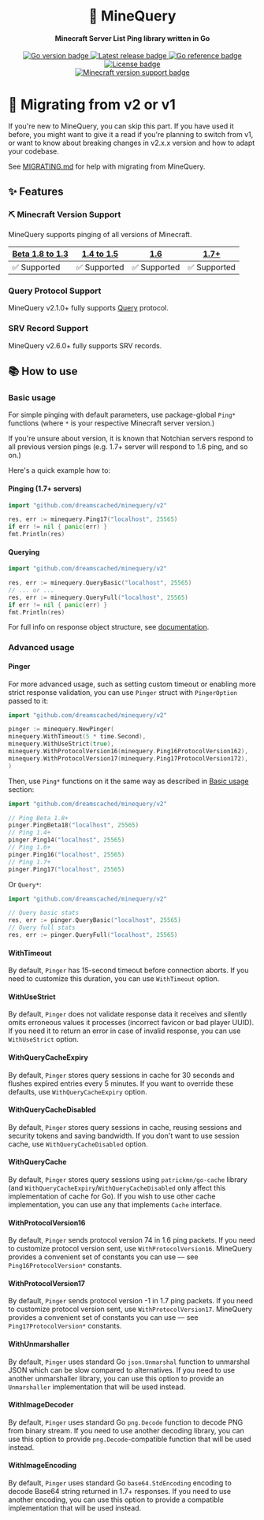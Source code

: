 <h1 align="center">📡 MineQuery</h1>
<h4 align="center">Minecraft Server List Ping library written in Go</h4>
<p align="center">
    <a href="https://github.com/dreamscached/minequery/blob/v2/go.mod">
        <img alt="Go version badge" src="https://img.shields.io/github/go-mod/go-version/dreamscached/minequery">
    </a>
    <a href="https://github.com/dreamscached/minequery/releases/latest">
        <img alt="Latest release badge" src="https://img.shields.io/github/v/release/dreamscached/minequery">
    </a>
    <a href="https://pkg.go.dev/github.com/dreamscached/minequery/v2">
        <img alt="Go reference badge" src="https://pkg.go.dev/badge/github.com/dreamscached/minequery.svg">
    </a>
    <a href="https://github.com/dreamscached/minequery/blob/v2/LICENSE">
        <img alt="License badge" src="https://img.shields.io/github/license/dreamscached/minequery">
    </a>
    <br/>
    <a href="https://github.com/dreamscached/minequery#readme">
        <img alt="Minecraft version support badge" src="https://img.shields.io/badge/minecraft%20version-Beta%201.8%20to%201.3%20%7C%201.4%20to%201.5%20%7C%201.6%20%7C%201.7%2B-brightgreen">
    </a>
</p>

# 🚀 Migrating from v2 or v1

If you're new to MineQuery, you can skip this part. If you have used it before, you
might want to give it a read if you're planning to switch from v1, or want to know
about breaking changes in v2.x.x version and how to adapt your codebase.

See [MIGRATING.md][1] for help with migrating from MineQuery.

## ✨ Features

### ⛏ Minecraft Version Support

MineQuery supports pinging of all versions of Minecraft.

| [Beta 1.8 to 1.3][2] | [1.4 to 1.5][3] | [1.6][4]    | [1.7+][5]   |
|----------------------|-----------------|-------------|-------------|
| ✅ Supported          | ✅ Supported     | ✅ Supported | ✅ Supported |

### Query Protocol Support

MineQuery v2.1.0+ fully supports [Query][9] protocol.

### SRV Record Support

MineQuery v2.6.0+ fully supports SRV records.

## 📚 How to use

### Basic usage

For simple pinging with default parameters, use package-global `Ping*` functions
(where `*` is your respective Minecraft server version.)

If you're unsure about version, it is known that Notchian servers respond to
all previous version pings (e.g. 1.7+ server will respond to 1.6 ping, and so on.)

Here's a quick example how to:

#### Pinging (1.7+ servers)

```go
import "github.com/dreamscached/minequery/v2"

res, err := minequery.Ping17("localhost", 25565)
if err != nil { panic(err) }
fmt.Println(res)
```

#### Querying

```go
import "github.com/dreamscached/minequery/v2"

res, err := minequery.QueryBasic("localhost", 25565)
// ... or ...
res, err := minequery.QueryFull("localhost", 25565)
if err != nil { panic(err) }
fmt.Println(res)
```

For full info on response object structure, see [documentation][7].

### Advanced usage

#### Pinger

For more advanced usage, such as setting custom timeout or enabling more strict
response validation, you can use `Pinger` struct with `PingerOption` passed to it:

```go
import "github.com/dreamscached/minequery/v2"

pinger := minequery.NewPinger(
minequery.WithTimeout(5 * time.Second),
minequery.WithUseStrict(true),
minequery.WithProtocolVersion16(minequery.Ping16ProtocolVersion162),
minequery.WithProtocolVersion17(minequery.Ping17ProtocolVersion172),
)
```

Then, use `Ping*` functions on it the same way as described in [Basic usage][8] section:

```go
import "github.com/dreamscached/minequery/v2"

// Ping Beta 1.8+
pinger.PingBeta18("localhost", 25565)
// Ping 1.4+
pinger.Ping14("localhost", 25565)
// Ping 1.6+
pinger.Ping16("localhost", 25565)
// Ping 1.7+
pinger.Ping17("localhost", 25565)
```

Or `Query*`:

```go
import "github.com/dreamscached/minequery/v2"

// Query basic stats
res, err := pinger.QueryBasic("localhost", 25565)
// Query full stats
res, err := pinger.QueryFull("localhost", 25565)
```

#### WithTimeout

By default, `Pinger` has 15-second timeout before connection aborts. If you need
to customize this duration, you can use `WithTimeout` option.

#### WithUseStrict

By default, `Pinger` does not validate response data it receives and silently
omits erroneous values it processes (incorrect favicon or bad player UUID).
If you need it to return an error in case of invalid response, you can use
`WithUseStrict` option.

#### WithQueryCacheExpiry

By default, `Pinger` stores query sessions in cache for 30 seconds and flushes expired
entries every 5 minutes. If you want to override these defaults, use `WithQueryCacheExpiry`
option.

#### WithQueryCacheDisabled

By default, `Pinger` stores query sessions in cache, reusing sessions and security tokens
and saving bandwidth. If you don't want to use session cache, use `WithQueryCacheDisabled`
option.

#### WithQueryCache

By default, `Pinger` stores query sessions using `patrickmn/go-cache` library
(and `WithQueryCacheExpiry`/`WithQueryCacheDisabled` only affect this implementation of
cache for Go). If you wish to use other cache implementation, you can use any that
implements `Cache` interface.

#### WithProtocolVersion16

By default, `Pinger` sends protocol version 74 in 1.6 ping packets. If you need
to customize protocol version sent, use `WithProtocolVersion16`. MineQuery provides
a convenient set of constants you can use &mdash; see `Ping16ProtocolVersion*` constants.

#### WithProtocolVersion17

By default, `Pinger` sends protocol version -1 in 1.7 ping packets. If you need
to customize protocol version sent, use `WithProtocolVersion17`. MineQuery provides
a convenient set of constants you can use &mdash; see `Ping17ProtocolVersion*` constants.

#### WithUnmarshaller

By default, `Pinger` uses standard Go `json.Unmarshal` function to unmarshal JSON which can
be slow compared to alternatives. If you need to use another unmarshaller library, you can
use this option to provide an `Unmarshaller` implementation that will be used instead.

#### WithImageDecoder

By default, `Pinger` uses standard Go `png.Decode` function to decode PNG from binary stream.
If you need to use another decoding library, you can use this option to provide
`png.Decode`-compatible function that will be used instead.

#### WithImageEncoding

By default, `Pinger` uses standard Go `base64.StdEncoding` encoding to decode Base64 string
returned in 1.7+ responses. If you need to use another encoding, you can use this option to
provide a compatible implementation that will be used instead.

[1]: MIGRATING.md

[2]: https://wiki.vg/Server_List_Ping#Beta_1.8_to_1.3

[3]: https://wiki.vg/Server_List_Ping#1.4_to_1.5

[4]: https://wiki.vg/Server_List_Ping#1.6

[5]: https://wiki.vg/Server_List_Ping#Current

[6]: https://github.com/dreamscached/minequery/issues/25

[7]: https://pkg.go.dev/github.com/dreamscached/minequery/v2

[8]: #basic-usage

[9]: https://wiki.vg/Query
